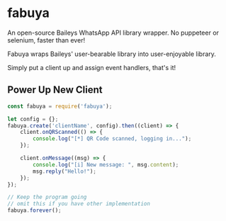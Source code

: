 # fabuya
An open-source Baileys WhatsApp API library wrapper. No puppeteer or selenium, faster than ever!

Fabuya wraps Baileys' user-bearable library into user-enjoyable library.

Simply put a client up and assign event handlers, that's it!

## Power Up New Client
```js
const fabuya = require('fabuya');

let config = {};
fabuya.create('clientName', config).then((client) => {
	client.onQRScanned(() => {
		console.log("[*] QR Code scanned, logging in...");
	});

	client.onMessage((msg) => {
		console.log("[i] New message: ", msg.content);
		msg.reply("Hello!");
	});
});

// Keep the program going
// omit this if you have other implementation
fabuya.forever();
```

